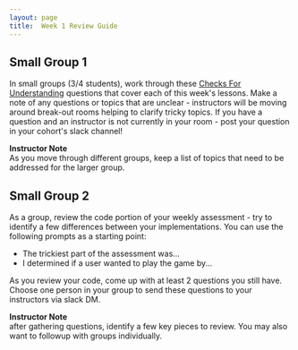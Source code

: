 ```yaml
---
layout: page
title:  Week 1 Review Guide
---
```


## Small Group 1
In small groups (3/4 students), work through these [Checks For Understanding](./CFUReview.md) questions that cover each of this week's lessons.  Make a note of any questions or topics that are unclear - instructors will be moving around break-out rooms helping to clarify tricky topics.  If you have a question and an instructor is not currently in your room - post your question in your cohort's slack channel!

<aside class="instructor-notes">
    <p><strong>Instructor Note</strong><br>As you move through different groups, keep a list of topics that need to be addressed for the larger group.</p>
</aside>

## Small Group 2
As a group, review the code portion of your weekly assessment - try to identify a few differences between your implementations.  You can use the following prompts as a starting point:

* The trickiest part of the assessment was...
* I determined if a user wanted to play the game by...

As you review your code, come up with at least 2 questions you still have.  Choose one person in your group to send these questions to your instructors via slack DM.

<aside class="instructor-notes">
    <p><strong>Instructor Note</strong><br>after gathering questions, identify a few key pieces to review.  You may also want to followup with groups individually.</p>
</aside>
